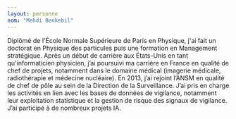 ```yaml
---
layout: personne
nom: "Mehdi Benkebil"
---
```


Diplômé de l'École Normale Supérieure de Paris en Physique, j'ai fait un doctorat en Physique des particules puis une formation en Management stratégique. Après un début de carrière aux États-Unis en tant qu'informaticien physicien, j’ai poursuivi ma carrière en France en qualité de chef de projets, notamment dans le domaine médical (imagerie médicale, radiothérapie et médecine nucléaire). En 2013, j’ai rejoint l’ANSM en qualité de chef de pôle au sein de la Direction de la Surveillance. J’ai pris en charge les activités en lien avec les bases de données de vigilance, notamment leur exploitation statistique et la gestion de risque des signaux de vigilance. J’ai participé à de nombreux projets IA.
